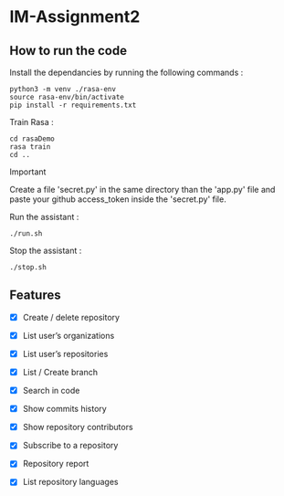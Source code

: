 # IM-Assignment2

## How to run the code

Install the dependancies by running the following commands : 

```
python3 -m venv ./rasa-env
source rasa-env/bin/activate
pip install -r requirements.txt
```

Train Rasa :
```
cd rasaDemo
rasa train
cd ..
```

> [!IMPORTANT]  
> Create a file 'secret.py' in the same directory than the 'app.py' file and paste your github access_token inside the 'secret.py' file.

Run the assistant : 
```
./run.sh
```

Stop the assistant : 
```
./stop.sh
```

## Features

- [x] Create / delete repository  
- [x] List user’s organizations  
- [x] List user’s repositories  
- [x] List / Create branch  
- [x] Search in code  
- [x] Show commits history  
- [x] Show repository contributors  
- [x] Subscribe to a repository  
- [x] Repository report
- [x] List repository languages


